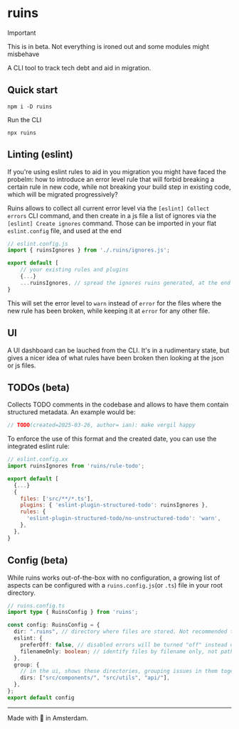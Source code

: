 # ruins

> [!IMPORTANT]
> This is in beta. Not everything is ironed out and some modules might misbehave

A CLI tool to track tech debt and aid in migration.

## Quick start

```
npm i -D ruins
```

Run the CLI

```
npx ruins
```

## Linting (eslint)

If you're using eslint rules to aid in you migration you might have faced the probelm: how to introduce an error level rule that will forbid breaking a certain rule in new code, while not breaking your build step in existing code, which will be migrated progressively?

Ruins allows to collect all current error level via the `[eslint] Collect errors` CLI command, and then create in a js file a list of ignores via the `[eslint] Create ignores` command. Those can be imported in your flat `eslint.config` file, and used at the end

```js
// eslint.config.js
import { ruinsIgnores } from './.ruins/ignores.js';

export default [
    // your existing rules and plugins
    {...}
    ...ruinsIgnores, // spread the ignores ruins generated, at the end
}
```

This will set the error level to `warn` instead of `error` for the files where the new rule has been broken, while keeping it at `error` for any other file.

## UI

A UI dashboard can be lauched from the CLI. It's in a rudimentary state, but gives a nicer idea of what rules have been broken then looking at the json or js files.

## TODOs (beta)

Collects TODO comments in the codebase and allows to have them contain structured metadata. An example would be:

```js
// TODO(created=2025-03-26, author= ian): make vergil happy
```

To enforce the use of this format and the created date, you can use the integrated eslint rule:

```js
// eslint.config.xx
import ruinsIgnores from 'ruins/rule-todo';

export default [
  {...}
  {
    files: ['src/**/*.ts'],
    plugins: { 'eslint-plugin-structured-todo': ruinsIgnores },
    rules: {
      'eslint-plugin-structured-todo/no-unstructured-todo': 'warn',
    },
  },
}
```

## Config (beta)

While ruins works out-of-the-box with no configuration, a growing list of aspects can be configured with a `ruins.config.js`(or `.ts`) file in your root directory.

```ts
// ruins.config.ts
import type { RuinsConfig } from 'ruins';

const config: RuinsConfig = {
  dir: ".ruins", // directory where files are stored. Not recommended to .gitignore it
  eslint: {
    preferOff: false, // disabled errors will be turned "off" instead of the default "error"
    filenameOnly: boolean; // identify files by filename only, not path. Inaccurate, useful only if making big directory changes
  },
  group: {
    // in the ui, shows these directories, grouping issues in them together
    dirs: ["src/components/", "src/utils", "api/"],
  },
};
export default config
```

---

Made with 🍕 in Amsterdam.
